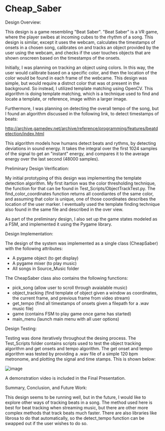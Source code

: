 # Cheap_Saber

Design Overview:

This design is a game resembling "Beat Saber". "Beat Saber" is a VR game, where the player swibes at incoming cubes to the rhythm of a song. This design is similar, except it uses the webcam, calculates the timestamps of onsets in a chosen song, calibrates on and tracks an object provided by the user using the webcam, and checks if the user touches objects that are shown onscreen based on the timestamps of the onsets.

Initially, I was planning on tracking an object using colors. In this way, the user would calibrate based on a specific color, and then the location of the color would be found in each frame of the webcame. This design was simple, but would require a distnct color that was ot present in the background. So instead, I utilized template matching using OpenCV. This algorithm is doing template matching, which is a technique used to find and locate a template, or reference, image within a larger image.

Furthermore, I was planning on detecting the overall tempo of the song, but I found an algorithm discussed in the following link, to detect timestamps of beats:

http://archive.gamedev.net/archive/reference/programming/features/beatdetection/index.html

This algorithm models how humans detect beats and rythms, by detecting deviations in sound energy. It takes the integral over the first 1024 samples of the signal to get an "instant" energy, and compares it to the average energy over the last second (48000 samples).

Preliminary Design Verification:

My initial prototyping of this design was implementing the template detection algorithm. My first itartion was the color thresholding technique, the function for that can be found in Test_Scripts/ObjectTrackTest.py. The find_color_coordinates function returns all coordiantes of the same color, and assuming that color is unique, one of those coordinates describes the location of the user marker. I eventually used the template finding technique also found in the same file and described in the over view. 

As part of the preliminary design, I also set up the game states modeled as a FSM, and implemented it using the Pygame library. 

Design Implementation:

The design of the system was implemented as a single class (CheapSaber) with the following attributes:

- A pygame object (to get display)
- A pygame mixer (to play music)
- All songs in Source_Music folder

The CheapSaber class also contains the following functions:

- pick_song (allow user to scroll through avaialable music)
- object_tracking (find template of object given a window as coordinates, the current frame, and previous frame from video stream)
- get_tempo (find all timestamps of onsets given a filepath for a .wav music file)
- game (contains FSM to play game once game has started)
- main_menu (launch main menu with all user options)

Design Testing:

Testing was done iteratively throughout the desing process. The Test_Scripts folder contains scripts used to test the object tracking algorithm and get onsets and tempo algorithm. The get onset and tempo algorithm was tested by providing a .wav file of a simple 120 bpm metronome, and plotting the signal and time stamps. This is shown below:

![image](https://user-images.githubusercontent.com/54084895/207452467-2c0acdb0-3277-4045-a116-611a13f294c7.png)

A demonstration video is included in the Final Presentation.

Summary, Conclusion, and Future Work:

This design seems to be running well, but in the future, I would like to explore other ways of tracking beats in a song. The method used here is best for beat tracking when streaming music, but there are other more complex methods that track beats much faster. There are also libraries like librosa to do that automatically, so the detect_tempo function can be swapped out if the user wishes to do so.



